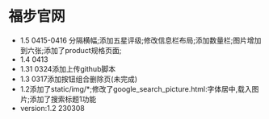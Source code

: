 # 福步官网 

* 1.5 0415-0416 分隔横幅;添加五星评级;修改信息栏布局;添加数量栏;图片增加到六张;添加了product规格页面;
* 1.4 0413
* 1.31 0324添加上传github脚本
* 1.3 0317添加按钮组合删除页(未完成)
* 1.2添加了static/img/*;修改了google_search_picture.html:字体居中,载入图片;添加了搜索标题1功能
* version:1.2 230308
